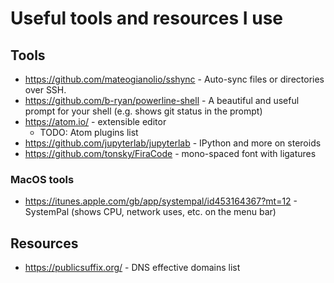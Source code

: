 # Useful tools and resources I use

## Tools

* https://github.com/mateogianolio/sshync - Auto-sync files or directories over SSH. 
* https://github.com/b-ryan/powerline-shell - A beautiful and useful prompt for your shell (e.g. shows git status in the prompt)
* https://atom.io/ - extensible editor
  * TODO: Atom plugins list
* https://github.com/jupyterlab/jupyterlab - IPython and more on steroids
* https://github.com/tonsky/FiraCode - mono-spaced font with ligatures 

### MacOS tools
* https://itunes.apple.com/gb/app/systempal/id453164367?mt=12 - SystemPal (shows CPU, network uses, etc. on the menu bar)

## Resources

* https://publicsuffix.org/ - DNS effective domains list
